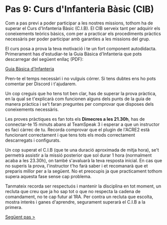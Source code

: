 # Pas 9: Curs d'Infanteria Bàsic (CIB)

Com a pas previ a poder participar a les nostres missions, tothom ha de superar el Curs d'Infanteria Bàsic (C.I.B). El CIB serveix tant per adquirir els coneixements teòrics bàsics, com per a practicar els procediments pràctics necessàris per poder participar amb garanties a les missions del grup.

El curs posa a prova la teva motivació i te un fort component autodidacta. Primerament has d'estudiar-te la Guia Bàsica d'Infanteria que pots descarregar del següent enllaç (PDF):

[Guia Bàsica d'Infanteria](http://arma.cavallersdelcel.cat/docs/Guia_Basica_Infanteria.pdf)

Pren-te el temps necessàri i no vulguis córrer. Si tens dubtes ens ho pots comentar per Discord i t'ajudarem.

Un cop creguis que ho tens tot ben clar, has de superar la prova pràctica, en la qual se t'explicarà com funcionen alguns dels punts de la guia de manera pràctica i se't faran preguntes per comprovar que disposes dels coneixements necessàris.

Les proves pràctiques es fan tots els **Dimecres a les 21.30h**, has de connectar-te 15 minuts abans al TeamSpeak 3 i esperar a que un instructor es faci càrrec de tu. Recorda comprovar que el plugin de l'ACRE2 està funcionant correctament i que tens tots els mods correctament descarregats i configurats.

Un cop superat el C.I.B (que te una duració aproximada de mitja hora), se't permetrà assistir a la missió posterior que sol durar 1 hora (normalment acaba a les 23.30h), on també s'avaluarà la teva resposta inicial. En cas que no superis la prova, l'instructor t'ho farà saber i et recomanarà que et preparis millor per a la següent. No et preocupis ja que practicament tothom supera aquesta fase sense cap problema.

Tanmateix recorda ser respectuós i mantenir la disciplina en tot moment, un recluta que creu que ja ho sap tot o que no respecta la cadena de comandament, no te cap futur al 1RA. Per contra un recluta que escolta, mostra interès i ganes d'aprendre, segurament superarà el C.I.B a la primera.

[Següent pas >](http://arma.cavallersdelcel.cat/gn/pas10)

